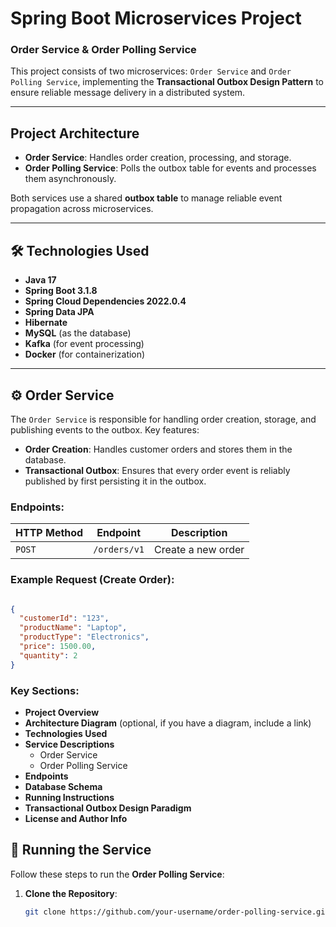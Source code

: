 # Spring Boot Microservices Project

### **Order Service & Order Polling Service**
This project consists of two microservices: `Order Service` and `Order Polling Service`, implementing the **Transactional Outbox Design Pattern** to ensure reliable message delivery in a distributed system.

---

## Project Architecture


- **Order Service**: Handles order creation, processing, and storage.
- **Order Polling Service**: Polls the outbox table for events and processes them asynchronously.

Both services use a shared **outbox table** to manage reliable event propagation across microservices.

---

## 🛠️ **Technologies Used**

- **Java 17**
- **Spring Boot 3.1.8**
- **Spring Cloud Dependencies 2022.0.4**
- **Spring Data JPA**
- **Hibernate**
- **MySQL** (as the database)
- **Kafka** (for event processing)
- **Docker** (for containerization)

---

## ⚙️ **Order Service**

The `Order Service` is responsible for handling order creation, storage, and publishing events to the outbox. Key features:

- **Order Creation**: Handles customer orders and stores them in the database.
- **Transactional Outbox**: Ensures that every order event is reliably published by first persisting it in the outbox.

### Endpoints:

| HTTP Method | Endpoint        | Description               |
|-------------|-----------------|---------------------------|
| `POST`      | `/orders/v1`    | Create a new order         |

### Example Request (Create Order):

```json

{
  "customerId": "123",
  "productName": "Laptop",
  "productType": "Electronics",
  "price": 1500.00,
  "quantity": 2
}

```

### Key Sections:
- **Project Overview**
- **Architecture Diagram** (optional, if you have a diagram, include a link)
- **Technologies Used**
- **Service Descriptions**
  - Order Service
  - Order Polling Service
- **Endpoints**
- **Database Schema**
- **Running Instructions**
- **Transactional Outbox Design Paradigm**
- **License and Author Info**

## 🏃 **Running the Service**

Follow these steps to run the **Order Polling Service**:

1. **Clone the Repository**:
   ```bash
   git clone https://github.com/your-username/order-polling-service.git
